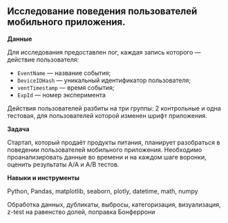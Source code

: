 ## Исследование поведения пользователей мобильного приложения. 

**Данные**

Для исследования предоставлен лог, каждая запись которого — действие пользователя:

 - `EventName` — название события;
 - `DeviceIDHash` — уникальный идентификатор пользователя;
 - `ventTimestamp` — время события;
 - `ExpId` — номер эксперимента


Действия пользователей разбиты на три группы: 2 контрольные и одна тестовая, для пользователей которой изменен шрифт приложения.

**Задача**   

Стартап, который продаёт продукты питания, планирует разобраться в поведении пользователей мобильного приложения. Необходимо проанализировать данные во времени и на каждом шаге воронки, оценить результаты А/А и А/В тестов.


**Навыки и инструменты**  

Python, Pandas, matplotlib, seaborn, plotly, datetime, math, numpy

Обработка данных, дубликаты, выбросы, категоризация, визуализация, z-test на равенство долей, поправка Бонферрони
